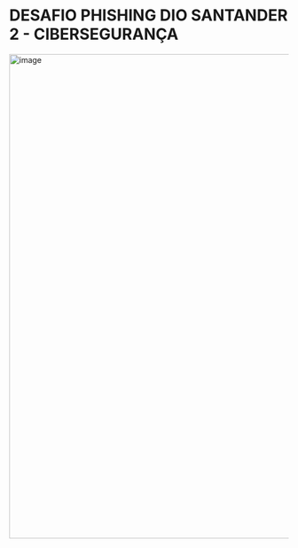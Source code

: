 # **DESAFIO PHISHING DIO SANTANDER 2 - CIBERSEGURANÇA**  
   
   
   
<img width="1898" height="874" alt="image" src="https://github.com/user-attachments/assets/c5f3d2bf-99f9-4233-9416-a93c5ce3c5a3" /> 
